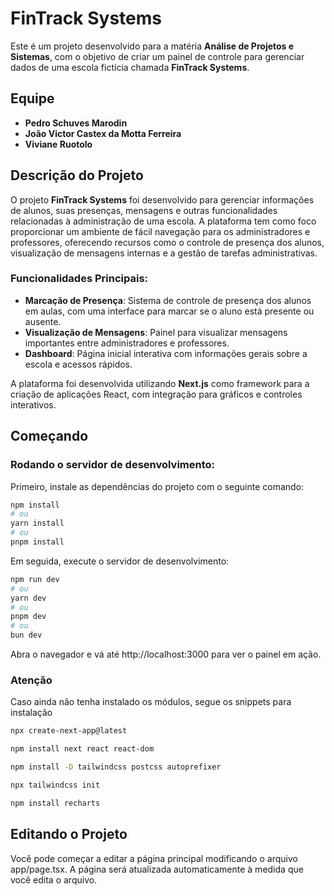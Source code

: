 # FinTrack Systems

Este é um projeto desenvolvido para a matéria **Análise de Projetos e Sistemas**, com o objetivo de criar um painel de controle para gerenciar dados de uma escola fictícia chamada **FinTrack Systems**.

## Equipe
- **Pedro Schuves Marodin**
- **João Victor Castex da Motta Ferreira**
- **Viviane Ruotolo**

## Descrição do Projeto

O projeto **FinTrack Systems** foi desenvolvido para gerenciar informações de alunos, suas presenças, mensagens e outras funcionalidades relacionadas à administração de uma escola. A plataforma tem como foco proporcionar um ambiente de fácil navegação para os administradores e professores, oferecendo recursos como o controle de presença dos alunos, visualização de mensagens internas e a gestão de tarefas administrativas.

### Funcionalidades Principais:
- **Marcação de Presença**: Sistema de controle de presença dos alunos em aulas, com uma interface para marcar se o aluno está presente ou ausente.
- **Visualização de Mensagens**: Painel para visualizar mensagens importantes entre administradores e professores.
- **Dashboard**: Página inicial interativa com informações gerais sobre a escola e acessos rápidos.

A plataforma foi desenvolvida utilizando **Next.js** como framework para a criação de aplicações React, com integração para gráficos e controles interativos.

## Começando

### Rodando o servidor de desenvolvimento:

Primeiro, instale as dependências do projeto com o seguinte comando:

```bash
npm install
# ou
yarn install
# ou
pnpm install
```
Em seguida, execute o servidor de desenvolvimento:

```bash
npm run dev
# ou
yarn dev
# ou
pnpm dev
# ou
bun dev
```
Abra o navegador e vá até http://localhost:3000 para ver o painel em ação.

### Atenção

Caso ainda não tenha instalado os módulos, segue os snippets para instalação

```bash
npx create-next-app@latest

npm install next react react-dom

npm install -D tailwindcss postcss autoprefixer

npx tailwindcss init

npm install recharts
```
## Editando o Projeto
Você pode começar a editar a página principal modificando o arquivo app/page.tsx. A página será atualizada automaticamente à medida que você edita o arquivo.
